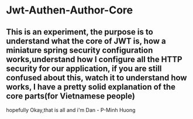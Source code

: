 # Jwt-Authen-Author-Core

## This is an experiment, the purpose is to understand what the core of JWT is, how a miniature spring security configuration works,understand how I configure all the HTTP security for our application, if you are still confused about this, watch it to understand how works, I have a pretty solid explanation of the core parts(for Vietnamese people)

hopefully
Okay,that is all and i'm Dan - P-Minh Huong
